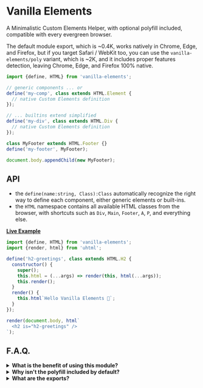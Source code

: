 # Vanilla Elements

A Minimalistic Custom Elements Helper, with optional polyfill included, compatible with every evergreen browser.

The default module export, which is ~0.4K, works natively in Chrome, Edge, and Firefox, but if you target Safari / WebKit too, you can use the `vanilla-elements/poly` variant, which is ~2K, and it includes proper features detection, leaving Chrome, Edge, and Firefox 100% native.

```js
import {define, HTML} from 'vanilla-elements';

// generic components ... or
define('my-comp', class extends HTML.Element {
  // native Custom Elements definition
});

// ... builtins extend simplified
define('my-div', class extends HTML.Div {
  // native Custom Elements definition
});

class MyFooter extends HTML.Footer {}
define('my-footer', MyFooter);

document.body.appendChild(new MyFooter);
```


## API

  * the `define(name:string, Class):Class` automatically recognize the right way to define each component, either generic elements or built-ins.
  * the `HTML` namespace contains all available HTML classes from the browser, with shortcuts such as `Div`, `Main`, `Footer`, `A`, `P`, and everything else.

**[Live Example](https://codepen.io/WebReflection/pen/jOmVVQQ?editors=0010)**

```js
import {define, HTML} from 'vanilla-elements';
import {render, html} from 'uhtml';

define('h2-greetings', class extends HTML.H2 {
  constructor() {
    super();
    this.html = (...args) => render(this, html(...args));
    this.render();
  }
  render() {
    this.html`Hello Vanilla Elements 👋`;
  }
});

render(document.body, html`
  <h2 is="h2-greetings" />
`);
```


## F.A.Q.

<details>
  <summary><strong>What is the benefit of using this module?</strong></summary>
  <div>

The feature detection for builtin extends is both ugly and not really Web friendly.

One could simply include [@ungap/custom-elements](https://github.com/ungap/custom-elements#readme) polyfill on top of each page and call it a day, but I wanted to have only the missing part, builtin extends, embedded in a module, and this helper is perfect for that purpose.

On top of that, I really don't like the ugly dance needed to register builtin extends, so that having a tiny utility that simplifies their definition seemed to be about right.

```js
// without this module
customElements.define(
  'my-div',
  class extends HTMLDivElement {},
  {extends: 'div'}
);

// with this module
import {define, HTML} from 'vanilla-elements';
define('my-div', class extends HTML.Div {});
```

As we can see, the definition through this module is more compact, elegant, and natural, than its native counter-part, and that's about it.

  </div>
</details>

<details>
  <summary><strong>Why isn't the polyfill included by default?</strong></summary>
  <div>

The only browser that needs a polyfill for builtin extends is Safari / WebKit, and it needs it only for builtin extends.

However, not everyone develop for the Web, and not everyone uses builtin extends, so the sane default is to provide a minimal utility that simplifies custom elements registration that works out of the box in every modern browser.

Whenever the target needs to include Safari / WebKit, and builtin extends are used, it takes nothing to switch import from `vanilla-elements` to `vanilla-elements/poly`.

  </div>
</details>

<details>
  <summary><strong>What are the exports?</strong></summary>
  <div>

For development usage, through bundlers and similar tools:

  * `vanilla-elements` points at the [main.js](./esm/main.js), and it doesn't include the polyfill
  * `vanilla-elements/poly` points at the generated [index.js](./index.js) file, and include the polyfill after feature detection

For CDN usage in the wild:

  * the `//unpkg.com/vanilla-elements` CDN points at the minified [es.js](./es.js) which *includes* the polyfill (it's the minified index)
  * for minified skypack.dev minified file you can point at the `es.js` file directly: [//cdn.skypack.dev/vanilla-elements/es.js](https://cdn.skypack.dev/vanilla-elements/es.js)

  </div>
</details>
